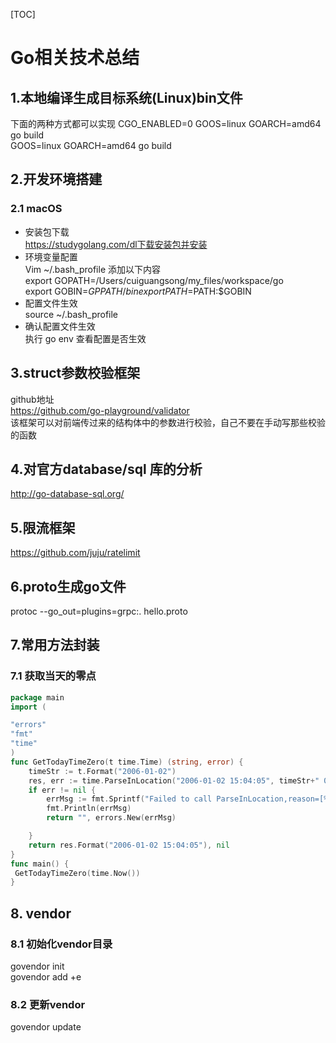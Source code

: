 [TOC]

# Go相关技术总结

## 1.本地编译生成目标系统(Linux)bin文件
下面的两种方式都可以实现
CGO_ENABLED=0 GOOS=linux GOARCH=amd64 go build  
GOOS=linux GOARCH=amd64 go build
## 2.开发环境搭建
### 2.1 macOS
+ 安装包下载  
https://studygolang.com/dl下载安装包并安装  
+ 环境变量配置  
Vim ~/.bash_profile 添加以下内容  
export GOPATH=/Users/cuiguangsong/my_files/workspace/go  
export GOBIN=$GPPATH/bin  
export PATH=$PATH:$GOBIN  
+ 配置文件生效  
source ~/.bash_profile  
+ 确认配置文件生效  
执行 go env 查看配置是否生效

## 3.struct参数校验框架
github地址  
https://github.com/go-playground/validator  
该框架可以对前端传过来的结构体中的参数进行校验，自己不要在手动写那些校验的函数

## 4.对官方database/sql 库的分析
http://go-database-sql.org/

## 5.限流框架
https://github.com/juju/ratelimit

## 6.proto生成go文件
protoc --go_out=plugins=grpc:. hello.proto

## 7.常用方法封装
### 7.1 获取当天的零点
```go
package main
import (

"errors"
"fmt"
"time"
)
func GetTodayTimeZero(t time.Time) (string, error) {
	timeStr := t.Format("2006-01-02")
	res, err := time.ParseInLocation("2006-01-02 15:04:05", timeStr+" 00:00:00", time.Local)
	if err != nil {
		errMsg := fmt.Sprintf("Failed to call ParseInLocation,reason=[%v]", err)
		fmt.Println(errMsg)
		return "", errors.New(errMsg)

	}
	return res.Format("2006-01-02 15:04:05"), nil
}
func main() {
 GetTodayTimeZero(time.Now())
}
```

## 8. vendor
### 8.1 初始化vendor目录
govendor init  
govendor add +e

### 8.2 更新vendor
govendor update


